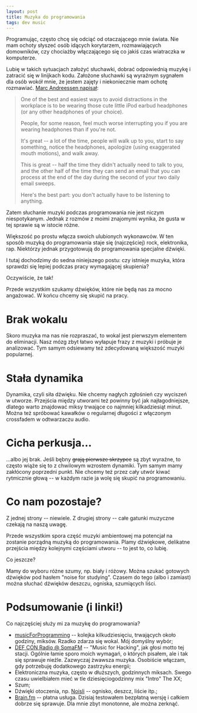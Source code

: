 ```yaml
---
layout: post
title: Muzyka do programowania
tags: dev music
---
```


Programując, często chcę się odciąć od otaczającego mnie świata.
Nie mam ochoty słyszeć osób idących korytarzem, rozmawiających domowników, czy chociażby włączającego się co jakiś czas wiatraczka w komputerze.

Lubię w takich sytuacjach założyć słuchawki, dobrać odpowiednią muzykę i zatracić się w linijkach kodu. Założone słuchawki są wyraźnym sygnałem dla osób wokół mnie, że jestem zajęty i niekoniecznie mam ochotę rozmawiać. [Marc Andreessen napisał](http://pmarchive.com/guide_to_personal_productivity.html):

> One of the best and easiest ways to avoid distractions in the workplace is to be wearing those cute little iPod earbud headphones (or any other headphones of your choice).
> 
> People, for some reason, feel much worse interrupting you if you are wearing headphones than if you're not.
> 
> It's great -- a lot of the time, people will walk up to you, start to say something, notice the headphones, apologize (using exaggerated mouth motions), and walk away.
> 
> This is great -- half the time they didn't actually need to talk to you, and the other half of the time they can send an email that you can process at the end of the day during the second of your two daily email sweeps.
> 
> Here's the best part: you don't actually have to be listening to anything.

Zatem słuchanie muzyki podczas programowania nie jest niczym niespotykanym.
Jednak z rozmów z moimi znajomymi wynika, że gusta w tej sprawie są w istocie różne.

Większość po prostu włącza swoich ulubionych wykonawców.
W ten sposób muzyką do programowania staje się (najczęściej) rock, elektronika, rap.
Niektórzy jednak przygotowują do programowania specjalne dźwięki.

I tutaj dochodzimy do sedna niniejszego postu: czy istnieje muzyka, która sprawdzi się lepiej podczas pracy wymagającej skupienia?

Oczywiście, że tak!

Przede wszystkim szukamy dźwięków, które nie będą nas za mocno angażować.
W końcu chcemy się skupić na pracy.

# Brak wokalu

Skoro muzyka ma nas nie rozpraszać, to wokal jest pierwszym elementem do eliminacji.
Nasz mózg zbyt łatwo wyłapuje frazy z muzyki i próbuje je analizować.
Tym samym odsiewamy też zdecydowaną większość muzyki popularnej.

# Stała dynamika

Dynamika, czyli siła dźwięku.
Nie chcemy nagłych zgłośnień czy wyciszeń w utworze.
Przejścia między utworami też powinny być jak najłagodniejsze, dlatego warto znajdować miksy trwające co najmniej kilkadziesiąt minut.
Można też spróbować kawałków o regularnej długości z włączonym crossfadem w odtwarzaczu audio.

# Cicha perkusja…

…albo jej brak.
Jeśli bębny ~~grają pierwsze skrzypce~~ są zbyt wyraźne, to często wiąże się to z chwilowym wzrostem dynamiki.
Tym samym mamy zakłócony poprzedni punkt.
Nie chcemy też przez cały utwór kiwać rytmicznie głową -- w każdym razie ja wolę się skupić na programowaniu.

# Co nam pozostaje?

Z jednej strony -- niewiele.
Z drugiej strony -- całe gatunki muzyczne czekają na naszą uwagę.

Przede wszystkim spora część muzyki ambientowej ma potencjał na zostanie porządną muzyką do programowania.
Plamy dźwiękowe, delikatne przejścia między kolejnymi częściami utworu -- to jest to, co lubię.

Co jeszcze?

Mamy do wyboru różne szumy, np. biały i różowy.
Można szukać gotowych dźwięków pod hasłem "noise for studying".
Czasem do tego (albo i zamiast) można słuchać dźwięków deszczu, ogniska, szumiących liści.

# Podsumowanie (i linki!)

Co najczęściej służy mi za muzykę do programowania?

* [musicForProgramming](http://musicforprogramming.net/) -- kolejka kilkudziesięciu, trwających około godziny, miksów. Rzadko zdarza się wokal. Mój domyślny wybór;
* [DEF CON Radio @ SomaFM](https://somafm.com/defcon/) -- "Music for Hacking", jak głosi motto tej stacji. Ogólnie łamie sporo moich wymagań, o których pisałem, ale i tak się sprawuje nieźle. Zazwyczaj żwawsza muzyka. Osobiście włączam, gdy potrzebuję dodatkowego zastrzyku energii;
* Elektroniczna muzyka, często w dłuższych, godzinnych miksach. Swego czasu uwielbiałem mieć w tle dziesięciogodzinny mix "Intro" The XX;
* Szum;
* Dźwięki otoczenia, np. [Noisli](https://www.noisli.com/) -- ognisko, deszcz, liście itp.;
* [Brain.fm](https://www.brain.fm) -- płatna usługa. Dzisiaj testowałem bezpłatną wersję i całkiem dobrze się sprawuje. Dla mnie zbyt monotonne, ale można zerknąć.
